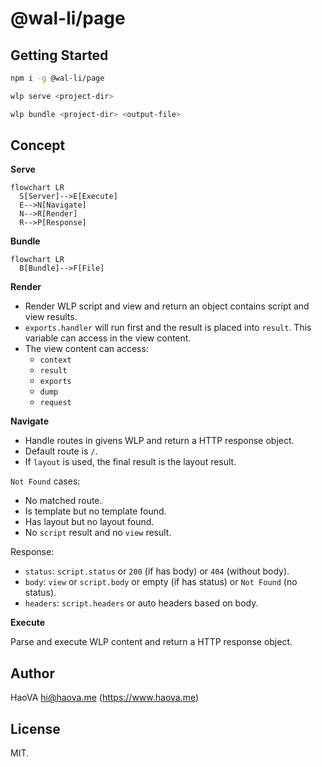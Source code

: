 # @wal-li/page

## Getting Started

```bash
npm i -g @wal-li/page
```

```bash
wlp serve <project-dir>
```

```bash
wlp bundle <project-dir> <output-file>
```

## Concept

**Serve**

```mermaid
flowchart LR
  S[Server]-->E[Execute]
  E-->N[Navigate]
  N-->R[Render]
  R-->P[Response]
```

**Bundle**

```mermaid
flowchart LR
  B[Bundle]-->F[File]
```

**Render**

- Render WLP script and view and return an object contains script and view results.
- `exports.handler` will run first and the result is placed into `result`. This variable can access in the view content.
- The view content can access:
  - `context`
  - `result`
  - `exports`
  - `dump`
  - `request`

**Navigate**

- Handle routes in givens WLP and return a HTTP response object.
- Default route is `/`.
- If `layout` is used, the final result is the layout result.

`Not Found` cases:

- No matched route.
- Is template but no template found.
- Has layout but no layout found.
- No `script` result and no `view` result.

Response:

- `status`: `script.status` or `200` (if has body) or `404` (without body).
- `body`: `view` or `script.body` or empty (if has status) or `Not Found` (no status).
- `headers`: `script.headers` or auto headers based on body.

**Execute**

Parse and execute WLP content and return a HTTP response object.

## Author

HaoVA <hi@haova.me> (https://www.haova.me)

## License

MIT.
